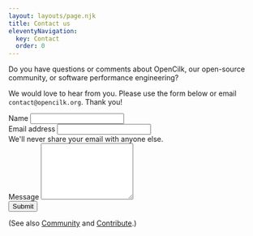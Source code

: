 ```yaml
---
layout: layouts/page.njk
title: Contact us
eleventyNavigation:
  key: Contact
  order: 0
---
```


Do you have questions or comments about OpenCilk, our open-source community, or software performance engineering?

We would love to hear from you. Please use the form below or email `contact@opencilk.org`. Thank you!

<div class="content ms-4">
    <form action="POST" name="contact-form" content-type="application/x-www-form-urlencoded" data-netlify="true" style="max-width: 40em;">
        <div class="form-group">
            <div class="mb-3">
                <label for="name" class="form-label">Name</label>
                <input name="name" type="text" class="form-control" id="name" aria-describedby="nameHelp">
            </div>
        </div>
        <div class="form-group">
            <div class="mb-3">
                <label for="email" class="form-label">Email address</label>
                <input name="email" type="email" class="form-control" id="email" aria-describedby="emailHelp">
                <div id="emailHelp" class="form-text">We'll never share your email with anyone else.</div>
            </div>
        </div>
        <div class="form-group">
            <div class="mb-3">
                <label for="message" class="form-label">Message</label>
                <textarea name="message" class="form-control" id="message" rows="7"></textarea>
            </div>
        </div>
        <!-- Comment out the recaptcha because it's onerous IMO
        <div class="field">
                <div data-netlify-recaptcha="true"></div>
        </div>
        -->  
        <button type="submit" class="btn btn-primary">Submit</button>
    </form>
</div>

(See also [Community](/community/) and [Contribute](/contribute/).)